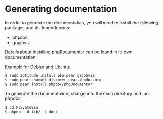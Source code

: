 Generating documentation
========================

In order to generate the documentation, you will need to install the following
packages and its dependencies:
* phpdoc
* graphviz

Details about [installing phpDocumentor](https://phpdoc.org/docs/latest/getting-started/installing.html)
can be found in its own documentation.

Example for Debian and Ubuntu:
```console
$ sudo aptitude install php-pear graphviz
$ sudo pear channel-discover pear.phpdoc.org
$ sudo pear install phpdoc/phpDocumentor
```

To generate the documentation, change into the main directory and run phpdoc:
```console
$ cd PrivateBin
$ phpdoc -d lib/ -t doc/
```
